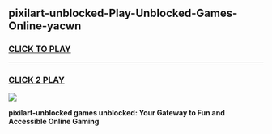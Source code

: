 
## pixilart-unblocked-Play-Unblocked-Games-Online-yacwn
<h3>
<a href="https://premium76.site?title=pixilart-unblocked&ref=25A">CLICK TO PLAY</a></h3>
<hr>

<h3>
<a href="https://premium76.site?title=pixilart-unblocked&ref=25A">CLICK 2 PLAY</a>
  
</h3>

<a href="https://premium76.site?title=pixilart-unblocked&ref=25A"><img src="https://clearcache.store/games.png"></a>


**pixilart-unblocked games unblocked: Your Gateway to Fun and Accessible Online Gaming**
